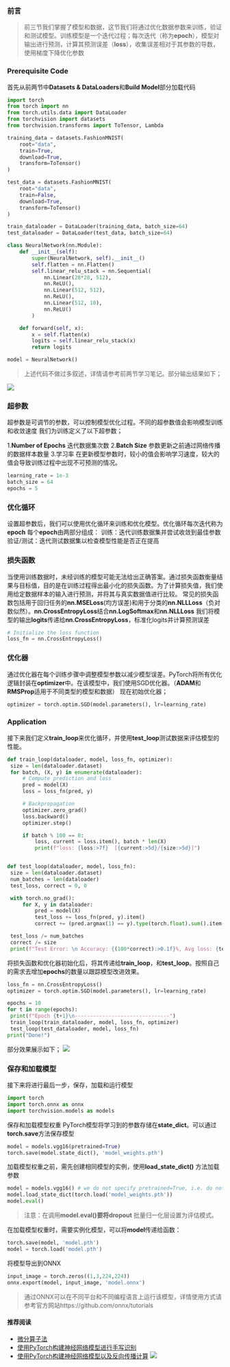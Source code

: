 

### 前言

> 前三节我们掌握了模型和数据，这节我们将通过优化数据参数来训练，验证和测试模型。训练模型是一个迭代过程；每次迭代（称为**epoch**），模型对输出进行预测，计算其预测误差（**loss**），收集误差相对于其参数的导数，使用梯度下降优化参数

### Prerequisite Code
首先从前两节中**Datasets & DataLoaders**和**Build Model**部分加载代码
```python
import torch
from torch import nn
from torch.utils.data import DataLoader
from torchvision import datasets
from torchvision.transforms import ToTensor, Lambda

training_data = datasets.FashionMNIST(
    root="data",
    train=True,
    download=True,
    transform=ToTensor()
)

test_data = datasets.FashionMNIST(
    root="data",
    train=False,
    download=True,
    transform=ToTensor()
)

train_dataloader = DataLoader(training_data, batch_size=64)
test_dataloader = DataLoader(test_data, batch_size=64)

class NeuralNetwork(nn.Module):
    def __init__(self):
        super(NeuralNetwork, self).__init__()
        self.flatten = nn.Flatten()
        self.linear_relu_stack = nn.Sequential(
            nn.Linear(28*28, 512),
            nn.ReLU(),
            nn.Linear(512, 512),
            nn.ReLU(),
            nn.Linear(512, 10),
            nn.ReLU()
        )

    def forward(self, x):
        x = self.flatten(x)
        logits = self.linear_relu_stack(x)
        return logits

model = NeuralNetwork()
  ```
>上述代码不做过多叙述，详情请参考前两节学习笔记。部分输出结果如下；

![](https://cdn.jsdelivr.net/gh/filess/img4@main/2021/08/03/1627961067015-c31e0d1b-94b3-4cef-8621-e269b205e65e.png)

### 超参数
超参数是可调节的参数，可以控制模型优化过程。不同的超参数值会影响模型训练和收敛速度
我们为训练定义了以下超参数；

1.**Number of Epochs** 迭代数据集次数
2.**Batch Size** 参数更新之前通过网络传播的数据样本数量
3.学习率 在更新模型参数时，较小的值会影响学习速度，较大的值会导致训练过程中出现不可预测的情况。


  ```python
learning_rate = 1e-3
batch_size = 64
epochs = 5
  ```

### 优化循环

设置超参数后，我们可以使用优化循环来训练和优化模型。优化循环每次迭代称为**epoch**
每个**epoch**由两部分组成：
训练：迭代训练数据集并尝试收敛到最佳参数
验证/测试：迭代测试数据集以检查模型性能是否正在提高

### 损失函数
当使用训练数据时，未经训练的模型可能无法给出正确答案。通过损失函数衡量结果与目标值，目的是在训练过程得出最小化的损失函数。为了计算损失值，我们使用给定数据样本的输入进行预测，并将其与真实数据值进行比较。
常见的损失函数包括用于回归任务的**nn.MSELoss**(均方误差)和用于分类的**nn.NLLLoss**（负对数似然）。**nn.CrossEntropyLoss**结合**nn.LogSoftmax**和**nn.NLLLoss**
我们将模型的输出**logits**传递给**nn.CrossEntropyLoss**，标准化logits并计算预测误差

   ```python
# Initialize the loss function
loss_fn = nn.CrossEntropyLoss()
 ```

### 优化器

通过优化器在每个训练步骤中调整模型参数以减少模型误差。PyTorch将所有优化逻辑封装在**optimizer**中。在该模型中，我们使用SGD优化器。（**ADAM**和**RMSProp**适用于不同类型的模型和数据）
现在初始优化器；
   ```python
optimizer = torch.optim.SGD(model.parameters(), lr=learning_rate)
 ```
 ### Application
 接下来我们定义**train_loop**来优化循环，并使用**test_loop**测试数据来评估模型的性能。
   ```python
def train_loop(dataloader, model, loss_fn, optimizer):
    size = len(dataloader.dataset)
    for batch, (X, y) in enumerate(dataloader):
        # Compute prediction and loss
        pred = model(X)
        loss = loss_fn(pred, y)

        # Backpropagation
        optimizer.zero_grad()
        loss.backward()
        optimizer.step()

        if batch % 100 == 0:
            loss, current = loss.item(), batch * len(X)
            print(f"loss: {loss:>7f}  [{current:>5d}/{size:>5d}]")


def test_loop(dataloader, model, loss_fn):
    size = len(dataloader.dataset)
    num_batches = len(dataloader)
    test_loss, correct = 0, 0

    with torch.no_grad():
        for X, y in dataloader:
            pred = model(X)
            test_loss += loss_fn(pred, y).item()
            correct += (pred.argmax(1) == y).type(torch.float).sum().item()

    test_loss /= num_batches
    correct /= size
    print(f"Test Error: \n Accuracy: {(100*correct):>0.1f}%, Avg loss: {test_loss:>8f} \n")
 ``` 
 将损失函数和优化器初始化后，将其传递给**train_loop**，和**test_loop**。按照自己的需求去增加**epochs**的数量以跟踪模型改进效果。
   ```python
loss_fn = nn.CrossEntropyLoss()
optimizer = torch.optim.SGD(model.parameters(), lr=learning_rate)

epochs = 10
for t in range(epochs):
    print(f"Epoch {t+1}\n-------------------------------")
    train_loop(train_dataloader, model, loss_fn, optimizer)
    test_loop(test_dataloader, model, loss_fn)
print("Done!")
 ```
 部分效果展示如下；
![](https://cdn.jsdelivr.net/gh/filess/img6@main/2021/08/03/1627964982347-98204a3c-66c0-4a1c-802a-b665dd9424e4.png)
 ### 保存和加载模型
 接下来将进行最后一步，保存，加载和运行模型
   ```python
import torch
import torch.onnx as onnx
import torchvision.models as models
 ```
保存和加载模型权重
 PyTorch模型将学习到的参数存储在**state_dict**。可以通过**torch.save**方法保存模型
   ```python
model = models.vgg16(pretrained=True)
torch.save(model.state_dict(), 'model_weights.pth')
 ``` 
 加载模型权重之前，需先创建相同模型的实例，使用**load_state_dict()** 方法加载参数
   ```python
model = models.vgg16() # we do not specify pretrained=True, i.e. do not load default weights
model.load_state_dict(torch.load('model_weights.pth'))
model.eval()
 ```  
 >注意：在调用**model.eval()**要将**dropout** 批量归一化层设置为评估模式。
 >
 在加载模型权重时，需要实例化模型，可以将**model**传递给函数：
   ```python
torch.save(model, 'model.pth')
model = torch.load('model.pth')
 ``` 
 将模型导出到ONNX
   ```python
input_image = torch.zeros((1,3,224,224))
onnx.export(model, input_image, 'model.onnx')
 ``` 
 >通过ONNX可以在不同平台和不同编程语言上运行该模型，详情使用方式请参考官方网站https://github.com/onnx/tutorials
 
 
#### 推荐阅读

- [微分算子法](https://mp.weixin.qq.com/s/yz3x4JtgnC0lSSOLrBp5lA)
- [使用PyTorch构建神经网络模型进行手写识别](https://mp.weixin.qq.com/s/TPPYYOxRWuQMLEH9Mkeo-g)
- [使用PyTorch构建神经网络模型以及反向传播计算](https://mp.weixin.qq.com/s/aOGm3rQuA6ASBPPt8IiivA)
![](https://cdn.jsdelivr.net/gh/filess/img1@main/2021/07/31/1627739160091-8a709507-cda2-476a-9b44-8a35ff0212e4.jpg)


